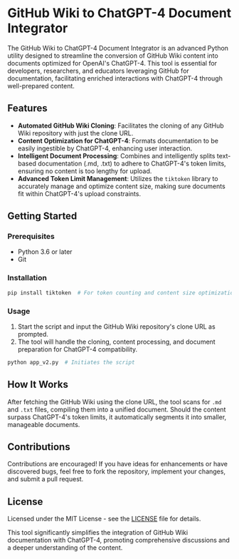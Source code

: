 # GitHub Wiki to ChatGPT-4 Document Integrator

The GitHub Wiki to ChatGPT-4 Document Integrator is an advanced Python utility designed to streamline the conversion of GitHub Wiki content into documents optimized for OpenAI's ChatGPT-4. This tool is essential for developers, researchers, and educators leveraging GitHub for documentation, facilitating enriched interactions with ChatGPT-4 through well-prepared content.

## Features

- **Automated GitHub Wiki Cloning**: Facilitates the cloning of any GitHub Wiki repository with just the clone URL.
- **Content Optimization for ChatGPT-4**: Formats documentation to be easily ingestible by ChatGPT-4, enhancing user interaction.
- **Intelligent Document Processing**: Combines and intelligently splits text-based documentation (.md, .txt) to adhere to ChatGPT-4's token limits, ensuring no content is too lengthy for upload.
- **Advanced Token Limit Management**: Utilizes the `tiktoken` library to accurately manage and optimize content size, making sure documents fit within ChatGPT-4's upload constraints.

## Getting Started

### Prerequisites

- Python 3.6 or later
- Git

### Installation

```bash
pip install tiktoken  # For token counting and content size optimization
```

### Usage

1. Start the script and input the GitHub Wiki repository's clone URL as prompted.
2. The tool will handle the cloning, content processing, and document preparation for ChatGPT-4 compatibility.

```bash
python app_v2.py  # Initiates the script
```

## How It Works

After fetching the GitHub Wiki using the clone URL, the tool scans for `.md` and `.txt` files, compiling them into a unified document. Should the content surpass ChatGPT-4's token limits, it automatically segments it into smaller, manageable documents.

## Contributions

Contributions are encouraged! If you have ideas for enhancements or have discovered bugs, feel free to fork the repository, implement your changes, and submit a pull request.

## License

Licensed under the MIT License - see the [LICENSE](LICENSE) file for details.

This tool significantly simplifies the integration of GitHub Wiki documentation with ChatGPT-4, promoting comprehensive discussions and a deeper understanding of the content.
